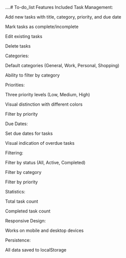 ....# To-do_list
Features Included
Task Management:

Add new tasks with title, category, priority, and due date

Mark tasks as complete/incomplete

Edit existing tasks

Delete tasks

Categories:

Default categories (General, Work, Personal, Shopping)

Ability to filter by category

Priorities:

Three priority levels (Low, Medium, High)

Visual distinction with different colors

Filter by priority

Due Dates:

Set due dates for tasks

Visual indication of overdue tasks

Filtering:

Filter by status (All, Active, Completed)

Filter by category

Filter by priority

Statistics:

Total task count

Completed task count

Responsive Design:

Works on mobile and desktop devices

Persistence:

All data saved to localStorage
